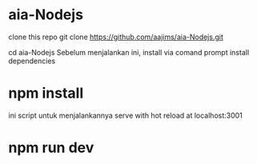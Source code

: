 # aia-Nodejs

clone this repo
git clone https://github.com/aajims/aia-Nodejs.git

cd aia-Nodejs
Sebelum menjalankan ini, install via comand prompt
install dependencies
# npm install

ini script untuk menjalankannya
serve with hot reload at localhost:3001
# npm run dev
